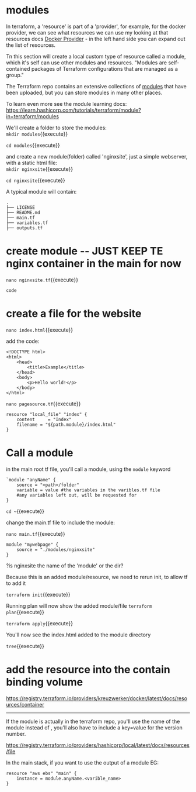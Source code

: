 # modules

In terraform, a 'resource' is part of a 'provider', for example, for the docker provider, we  can see what resources we can use my looking at that resources docs [Docker Provider](https://registry.terraform.io/providers/kreuzwerker/docker/latest/docs) - in the left hand side you can expand out the list of resources.

Tn this section will create a local custom type of resource called a module, which it's self can use other modules and resources. "Modules are self-contained packages of Terraform configurations that are managed as a group."


The Terraform repo contains an extensive collections of [modules](https://registry.terraform.io/browse/modules) that have been uploaded, but you can store modules in many other places.

To learn even more see the module learning docs: https://learn.hashicorp.com/tutorials/terraform/module?in=terraform/modules


We'll create a folder to store the modules:   
`mkdir modules`{{execute}}

`cd modules`{{execute}}


and create a new module(folder) called 'nginxsite', just a simple webserver, with a static html file:   
`mkdir nginxsite`{{execute}}

`cd nginxsite`{{execute}}

A typical module will contain:

```
.
├── LICENSE
├── README.md
├── main.tf
├── variables.tf
├── outputs.tf
```

# create module   -- JUST KEEP TE nginx container in the main for now

`nano nginxsite.tf`{{execute}}

```
code
```

# create a file for the website

`nano index.html`{{execute}}   

add the code:
```
<!DOCTYPE html>
<html>
    <head>
        <title>Example</title>
    </head>
    <body>
        <p>Hello world!</p>
    </body>
</html>
```

`nano pagesource.tf`{{execute}}   
```
resource "local_file" "index" {
    content     = "Index"
    filename = "${path.module}/index.html"
}
```

# Call a module

in the main root tf file, you'll call a module, using the `module` keyword


```
`module "anyName" {
    source = "<path>/folder"
    variable = value #the variables in the varibles.tf file
    #any variables left out, will be requested for
}

```
`cd ~`{{execute}}

change the main.tf file to include the module:

`nano main.tf`{{execute}}

```
module "mywebpage" {
    source = "./modules/nginxsite" 
}
```
?is nginxsite the name of the 'module' or the dir?

Because this is an added module/resource, we need to rerun init, to allow tf to add it

`terraform init`{{execute}}


Running plan will now show the added module/file
`terraform plan`{{execute}}

`terraform apply`{{execute}}

You'll now see the index.html added to the module directory

`tree`{{execute}}



# add the resource into the contain binding volume

https://registry.terraform.io/providers/kreuzwerker/docker/latest/docs/resources/container



--------------------------------
If the module is actually in the terraform repo, you'll use the name of the module instead of <path> , you'll also have to include a key=value for the version number.

https://registry.terraform.io/providers/hashicorp/local/latest/docs/resources/file


In the main stack, if you want to use the output of a module
EG:


```
resource "aws ebs" "main" {
    instance = module.anyName.<varible_name>
}
```